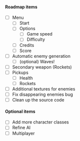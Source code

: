 #### Roadmap items
* [ ] Menu
    - [ ] Start
    - [ ] Options
        - [ ] Game speed
        - [ ] Difficulty
    - [ ] Credits
    - [ ] Score
* [ ] Automatic enemy generation
    - [ ] (optional) Waves!
* [ ] Secondary weapon (Rockets)
* [ ] Pickups
    * [ ] Health
    * [ ] Rockets
* [ ] Additional textures for enemies
* [ ] Fix disappearing enemies bug
* [ ] Clean up the source code

#### Optional items
* [ ] Add more character classes
* [ ] Refine AI
* [ ] Multiplayer
